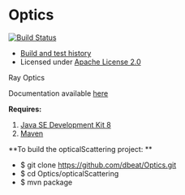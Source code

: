 # Optics
[![Build Status](https://travis-ci.org/dbeat/Optics.svg?branch=master)](https://travis-ci.org/dbeat/Optics/builds)
- [Build and test history](https://travis-ci.org/dbeat/Optics/builds)
- Licensed under [Apache License 2.0](../master/LICENSE)

Ray Optics

Documentation available [here](http://dbeat.github.io/Optics)

**Requires:**

1. [Java SE Development Kit 8](http://www.oracle.com/technetwork/java/javase/downloads/jdk8-downloads-2133151.html)
2. [Maven](https://maven.apache.org/download.cgi)

**To build the opticalScattering project: **

- $ git clone https://github.com/dbeat/Optics.git
- $ cd Optics/opticalScattering
- $ mvn package